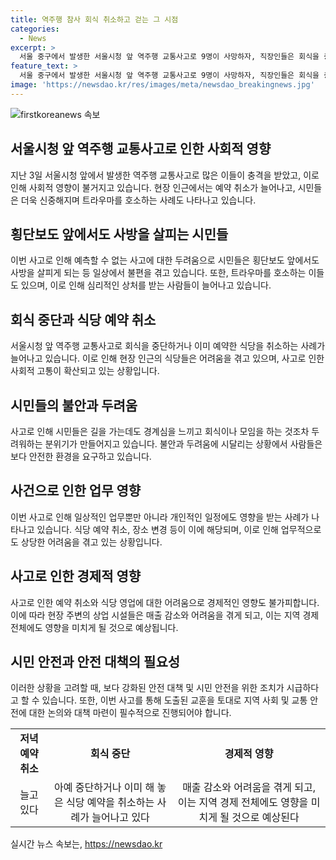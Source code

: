 ```yaml
---
title: 역주행 참사 회식 취소하고 걷는 그 시점
categories:
  - News
excerpt: >
  서울 중구에서 발생한 서울시청 앞 역주행 교통사고로 9명이 사망하자, 직장인들은 회식을 중단하고 식당 예약을 취소하는 등 안전에 대한 우려가 늘어나고 있다. 이로 인해 현장 인근 식당들은 어려움을 겪고, 시민들은 횡단보도에서도 주변을 살피며 두려움을 느끼고 있다. 사고로 인해 트라우마를 호소하는 이들도 있으며, 사고 현장에서 50년 넘게 식당을 운영하던 사업가 역시 큰 피해를 입었다. 현장을 목격한 시민들을 위해 서울 중구는 심리상담 및 치료를 지원하고 있다.
feature_text: >
  서울 중구에서 발생한 서울시청 앞 역주행 교통사고로 9명이 사망하자, 직장인들은 회식을 중단하고 식당 예약을 취소하는 등 안전에 대한 우려가 늘어나고 있다. 이로 인해 현장 인근 식당들은 어려움을 겪고, 시민들은 횡단보도에서도 주변을 살피며 두려움을 느끼고 있다. 사고로 인해 트라우마를 호소하는 이들도 있으며, 사고 현장에서 50년 넘게 식당을 운영하던 사업가 역시 큰 피해를 입었다. 현장을 목격한 시민들을 위해 서울 중구는 심리상담 및 치료를 지원하고 있다.
image: 'https://newsdao.kr/res/images/meta/newsdao_breakingnews.jpg'
---
```


<p><img src="https://newsdao.kr/res/images/meta/newsdao_breakingnews.jpg" alt="firstkoreanews 속보" /></p>

<h2 data-ke-size="size26">서울시청 앞 역주행 교통사고로 인한 사회적 영향</h2>

<p data-ke-size="size16">지난 3일 서울시청 앞에서 발생한 역주행 교통사고로 많은 이들이 충격을 받았고, 이로 인해 사회적 영향이 불거지고 있습니다. 현장 인근에서는 예약 취소가 늘어나고, 시민들은 더욱 신중해지며 트라우마를 호소하는 사례도 나타나고 있습니다.</p>

<h2 data-ke-size="size26">횡단보도 앞에서도 사방을 살피는 시민들</h2>

<p data-ke-size="size16">이번 사고로 인해 예측할 수 없는 사고에 대한 두려움으로 시민들은 횡단보도 앞에서도 사방을 살피게 되는 등 일상에서 불편을 겪고 있습니다. 또한, 트라우마를 호소하는 이들도 있으며, 이로 인해 심리적인 상처를 받는 사람들이 늘어나고 있습니다.</p>

<h2 data-ke-size="size26">회식 중단과 식당 예약 취소</h2>

<p data-ke-size="size16">서울시청 앞 역주행 교통사고로 회식을 중단하거나 이미 예약한 식당을 취소하는 사례가 늘어나고 있습니다. 이로 인해 현장 인근의 식당들은 어려움을 겪고 있으며, 사고로 인한 사회적 고통이 확산되고 있는 상황입니다.</p>

<h2 data-ke-size="size26">시민들의 불안과 두려움</h2>

<p data-ke-size="size16">사고로 인해 시민들은 길을 가는데도 경계심을 느끼고 회식이나 모임을 하는 것조차 두려워하는 분위기가 만들어지고 있습니다. 불안과 두려움에 시달리는 상황에서 사람들은 보다 안전한 환경을 요구하고 있습니다.</p>

<h2 data-ke-size="size26">사건으로 인한 업무 영향</h2>

<p data-ke-size="size16">이번 사고로 인해 일상적인 업무뿐만 아니라 개인적인 일정에도 영향을 받는 사례가 나타나고 있습니다. 식당 예약 취소, 장소 변경 등이 이에 해당되며, 이로 인해 업무적으로도 상당한 어려움을 겪고 있는 상황입니다.</p>

<h2 data-ke-size="size26">사고로 인한 경제적 영향</h2>

<p data-ke-size="size16">사고로 인한 예약 취소와 식당 영업에 대한 어려움으로 경제적인 영향도 불가피합니다. 이에 따라 현장 주변의 상업 시설들은 매출 감소와 어려움을 겪게 되고, 이는 지역 경제 전체에도 영향을 미치게 될 것으로 예상됩니다.</p>

<h2 data-ke-size="size26">시민 안전과 안전 대책의 필요성</h2>

<p data-ke-size="size16">이러한 상황을 고려할 때, 보다 강화된 안전 대책 및 시민 안전을 위한 조치가 시급하다고 할 수 있습니다. 또한, 이번 사고를 통해 도출된 교훈을 토대로 지역 사회 및 교통 안전에 대한 논의와 대책 마련이 필수적으로 진행되어야 합니다.</p>

<table>
    <tr>
        <td style="text-align: center; height: 17px;"><b>저녁 예약 취소</b></td>
        <td style="text-align: center; height: 17px;"><b>회식 중단</b></td>
        <td style="text-align: center; height: 17px;"><b>경제적 영향</b></td>
    </tr>
    <tr>
        <td style="text-align: center; height: 17px;">늘고 있다</td>
        <td style="text-align: center; height: 17px;">아예 중단하거나 이미 해 놓은 식당 예약을 취소하는 사례가 늘어나고 있다</td>
        <td style="text-align: center; height: 17px;">매출 감소와 어려움을 겪게 되고, 이는 지역 경제 전체에도 영향을 미치게 될 것으로 예상된다</td>
    </tr>
</table>
실시간 뉴스 속보는, <a href="https://newsdao.kr" rel="dofollow">https://newsdao.kr</a>


